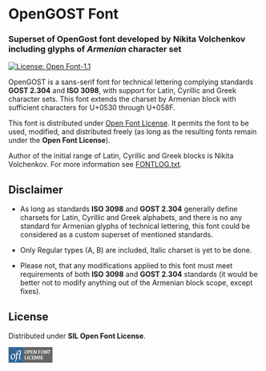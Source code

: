 # OpenGOST Font

### Superset of OpenGost font developed by Nikita Volchenkov including glyphs of _Armenian_ character set

[![License: Open Font-1.1](https://img.shields.io/badge/License-OFL_1.1-lightgreen.svg)](https://opensource.org/licenses/OFL-1.1)

OpenGOST is a sans-serif font for technical lettering complying standards **GOST 2.304** and **ISO 3098**, with support 
for Latin, Cyrillic and Greek character sets. This font extends the charset by Armenian block
with sufficient characters for U+0530 through U+058F.

This font is distributed under [Open Font License](https://scripts.sil.org/OFL).
It permits the font to be used, modified, and distributed freely (as long as the resulting fonts remain under the **Open Font License**).

Author of the initial range of Latin, Cyrillic and Greek blocks is Nikita Volchenkov.
For more information see [FONTLOG.txt](FONTLOG.txt).

## Disclaimer

- As long as standards **ISO 3098** and **GOST 2.304** generally define charsets for Latin, Cyrillic and Greek alphabets,
and there is no any standard for Armenian glyphs of technical lettering, this font could be considered as a custom superset of mentioned standards.


- Only Regular types (A, B) are included, Italic charset is yet to be done.


- Please not, that any modifications applied to this font must meet requirements of both **ISO 3098** and **GOST 2.304** standards
  (it would be better not to modify anything out of the Armenian block scope, except fixes).


## License

Distributed under **SIL Open Font License**.

[![Open Font License](OFLLogoRectColor.png)](https://scripts.sil.org/OFL)
